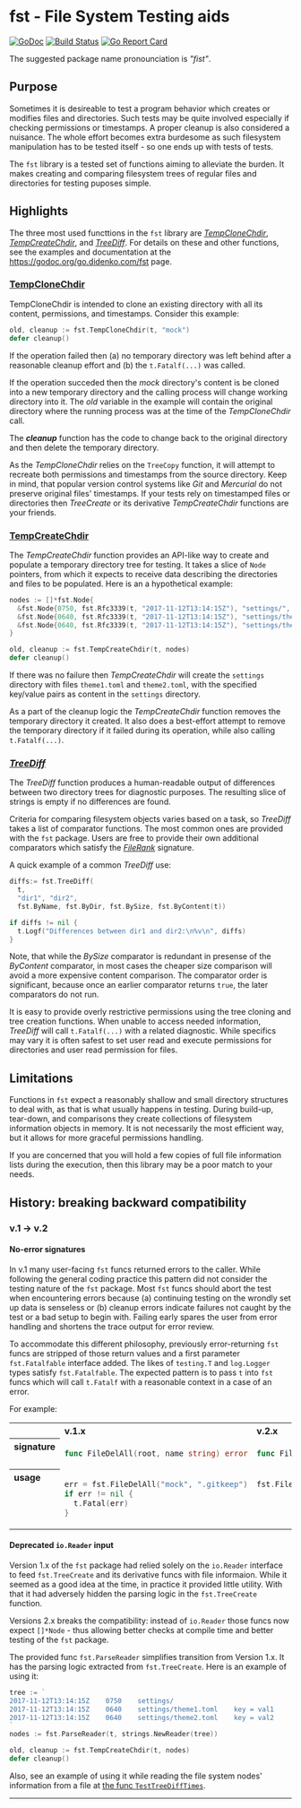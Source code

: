 # **fst** - File System Testing aids

[![GoDoc](https://godoc.org/go.didenko.com/fst?status.svg)](https://godoc.org/go.didenko.com/fst)
[![Build Status](https://travis-ci.org/didenko/fst.svg?branch=master)](https://travis-ci.org/didenko/fst)
[![Go Report Card](https://goreportcard.com/badge/go.didenko.com/fst)](https://goreportcard.com/report/go.didenko.com/fst)

The suggested package name pronounciation is _"fist"_.

## Purpose

Sometimes it is desireable to test a program behavior which creates or modifies files and directories. Such tests may be quite involved especially if checking permissions or timestamps. A proper cleanup is also considered a nuisance. The whole effort becomes extra burdesome as such filesystem manipulation has to be tested itself - so one ends up with tests of tests.

The `fst` library is a tested set of functions aiming to alleviate the burden. It makes creating and comparing filesystem trees of regular files and directories for testing puposes simple.

## Highlights

The three most used functtions in the `fst` library are [_TempCloneChdir_](#TempCloneChdir), [_TempCreateChdir_](#TempCreateChdir), and [_TreeDiff_](#TreeDiff). For details on these and other functions, see the examples and documentation at the https://godoc.org/go.didenko.com/fst page.

### <span id="TempCloneChdir" />[TempCloneChdir](https://godoc.org/go.didenko.com/fst#TempCloneDir)

TempCloneChdir is intended to clone an existing directory with all its content, permissions, and timestamps. Consider this example:

```go
old, cleanup := fst.TempCloneChdir(t, "mock")
defer cleanup()
```

If the operation failed then (a) no temporary directory was left behind after a reasonable cleanup effort and (b) the `t.Fatalf(...)` was called.

If the operation succeded then the _mock_ directory's content is be cloned into a new temporary directory and the calling process will change working directory into it. The _old_ variable in the example will contain the original directory where the running process was at the time of the _TempCloneChdir_ call.

The ***cleanup*** function has the code to change back to the original directory and then delete the temporary directory.

As the _TempCloneChdir_ relies on the `TreeCopy` function, it will attempt to recreate both permissions and timestamps from the source directory. Keep in mind, that popular version control systems like _Git_ and _Mercurial_ do not preserve original files' timestamps. If your tests rely on timestamped files or directories then _TreeCreate_ or its derivative _TempCreateChdir_ functions are your friends.

### <span id="TempCreateChdir" />[TempCreateChdir](https://godoc.org/go.didenko.com/fst#TempCreateChdir)

The _TempCreateChdir_ function provides an API-like way to create and populate a temporary directory tree for testing. It takes a slice of `Node` pointers, from which it expects to receive data describing the directories and files to be populated. Here is an a hypothetical example:

```go
nodes := []*fst.Node{
  &fst.Node{0750, fst.Rfc3339(t, "2017-11-12T13:14:15Z"), "settings/", ""},
  &fst.Node{0640, fst.Rfc3339(t, "2017-11-12T13:14:15Z"), "settings/theme1.toml", "key = val1"},
  &fst.Node{0640, fst.Rfc3339(t, "2017-11-12T13:14:15Z"), "settings/theme2.toml", "key = val2"},
}

old, cleanup := fst.TempCreateChdir(t, nodes)
defer cleanup()
```

If there was no failure then _TempCreateChdir_ will create the `settings` directory  with files `theme1.toml` and `theme2.toml`, with the specified key/value pairs as content in the `settings` directory.

As a part of the cleanup logic the _TempCreateChdir_ function removes the temporary directory it created. It also does a best-effort attempt to remove the temporary directory if it failed during its operation, while also calling `t.Fatalf(...)`.

### <span id="TreeDiff" />[_TreeDiff_](https://godoc.org/go.didenko.com/fst#TreeDiff)

The _TreeDiff_ function produces a human-readable output of differences between two directory trees for diagnostic purposes. The resulting slice of strings is empty if no differences are found.

Criteria for comparing filesystem objects varies based on a task, so _TreeDiff_ takes a list of comparator functions. The most common ones are provided with the `fst` package. Users are free to provide their own additional comparators which satisfy the [_FileRank_](https://godoc.org/go.didenko.com/fst#FileRank) signature.

A quick example of a common _TreeDiff_ use:

```go
diffs:= fst.TreeDiff(
  t,
  "dir1", "dir2",
  fst.ByName, fst.ByDir, fst.BySize, fst.ByContent(t))

if diffs != nil {
  t.Logf("Differences between dir1 and dir2:\n%v\n", diffs)
}
```

Note, that while the _BySize_ comparator is redundant in presense of the _ByContent_ comparator, in most cases the cheaper size comparison will avoid a more expensive content comparison. The comparator order is significant, because once an earlier comparator returns `true`, the later comparators do not run.

It is easy to provide overly restrictive permissions using the tree cloning and tree creation functions. When unable to access needed information, _TreeDiff_ will call `t.Fatalf(...)` with a related diagnostic. While specifics may vary it is often safest to set user read and execute permissions for directories and user read permission for files.

## Limitations

Functions in `fst` expect a reasonably shallow and small directory structures to deal with, as that is what usually happens in testing. During build-up, tear-down, and comparisons they create collections of filesystem information objects in memory. It is not necessarily the most efficient way, but it allows for more graceful permissions handling.

If you are concerned that you will hold a few copies of full file information lists during the execution, then this library may be a poor match to your needs.

## History: breaking backward compatibility

### v.1 &rarr; v.2

#### No-error signatures

In v.1 many user-facing `fst` funcs returned errors to the caller. While following the general coding practice this pattern did not consider the testing nature of the `fst` package. Most `fst` funcs should abort the test when encountering errors because (a) continuing testing on the wrondly set up data is senseless or (b) cleanup errors indicate failures not caught by the test or a bad setup to begin with. Failing early spares the user from error handling and shortens the trace output for error review.

To accommodate this different philosophy, previously error-returning `fst` funcs are stripped of those return values and a first parameter `fst.Fatalfable` interface added. The likes of `testing.T` and `log.Logger` types satisfy `fst.Fatalfable`. The expected pattern is to pass `t` into `fst` funcs which will call `t.Fatalf` with a reasonable context in a case of an error.

For example:

<table style="text-align: left;">
<tr style="vertical-align: top;"><th>&nbsp;</th><th>v.1.x</th><th>v.2.x</th><tr>
<tr style="vertical-align: top;"><th>signature</th>
<td>

```go
func FileDelAll(root, name string) error
```

</td><td>

```go
func FileDelAll(f Fatalfable, root, name string)
```

</td></tr>
<tr style="vertical-align: top;"><th>usage</th>
<td>

```go
err = fst.FileDelAll("mock", ".gitkeep")
if err != nil {
  t.Fatal(err)
}
```

</td><td>

```go
fst.FileDelAll(t, "mock", ".gitkeep")
```

</td></tr></table>

#### Deprecated `io.Reader` input

Version 1.x of the `fst` package had relied solely on the `io.Reader` interface to feed `fst.TreeCreate` and its derivative funcs with file informaion. While it seemed as a good idea at the time, in practice it provided little utility. With that it had adversely hidden the parsing logic in the `fst.TreeCreate` function.

Versions 2.x breaks the compatibility: instead of `io.Reader` those funcs now expect `[]*Node` - thus allowing better checks at compile time and better testing of the `fst` package.

The provided func `fst.ParseReader` simplifies transition from Version 1.x. It has the parsing logic extracted from `fst.TreeCreate`. Here is an example of using it:

```go
tree := `
2017-11-12T13:14:15Z	0750	settings/
2017-11-12T13:14:15Z	0640	settings/theme1.toml	key = val1
2017-11-12T13:14:15Z	0640	settings/theme2.toml	key = val2
`
nodes := fst.ParseReader(t, strings.NewReader(tree))

old, cleanup := fst.TempCreateChdir(t, nodes)
defer cleanup()
```

Also, see an example of using it while reading the file system nodes' information from a file at [the func `TestTreeDiffTimes`](tree_diff_test.go).

<hr />
